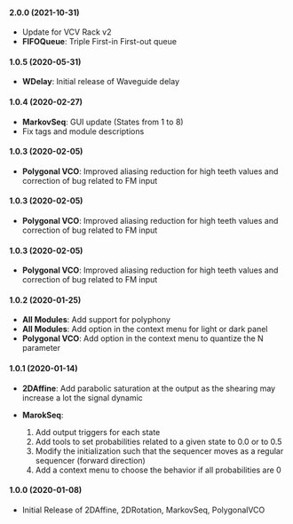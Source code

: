 #### 2.0.0 (2021-10-31)
- Update for VCV Rack v2
- **FIFOQueue**: Triple First-in First-out queue

#### 1.0.5 (2020-05-31)
- **WDelay**: Initial release of Waveguide delay

#### 1.0.4 (2020-02-27)
- **MarkovSeq**: GUI update (States from 1 to 8)
- Fix tags and module descriptions

#### 1.0.3 (2020-02-05)
- **Polygonal VCO**: Improved aliasing reduction for high teeth values and correction of bug related to FM input

#### 1.0.3 (2020-02-05)
- **Polygonal VCO**: Improved aliasing reduction for high teeth values and correction of bug related to FM input

#### 1.0.3 (2020-02-05)
- **Polygonal VCO**: Improved aliasing reduction for high teeth values and correction of bug related to FM input

#### 1.0.2 (2020-01-25)
- **All Modules**: Add support for polyphony
- **All Modules**: Add option in the context menu for light or dark panel
- **Polygonal VCO**: Add option in the context menu to quantize the N parameter

#### 1.0.1 (2020-01-14)
- **2DAffine**: Add parabolic saturation at the output as the shearing may increase a lot the signal dynamic

- **MarokSeq**: 
	1. Add output triggers for each state
	2. Add tools to set probabilities related to a given state to 0.0 or to 0.5
	3. Modify the initialization such that the sequencer moves as a regular sequencer (forward direction)
	4. Add a context menu to choose the behavior if all probabilities are 0

 
#### 1.0.0 (2020-01-08)
- Initial Release of 2DAffine, 2DRotation, MarkovSeq, PolygonalVCO
